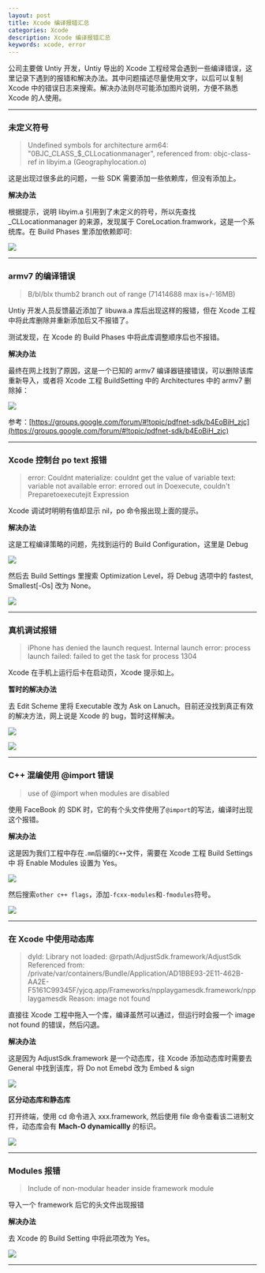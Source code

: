 ```yaml
---
layout: post
title: Xcode 编译报错汇总
categories: Xcode
description: Xcode 编译报错汇总
keywords: xcode, error
---
```


公司主要做 Untiy 开发，Untiy 导出的 Xcode 工程经常会遇到一些编译错误，这里记录下遇到的报错和解决办法。其中问题描述尽量使用文字，以后可以复制 Xcode 中的错误日志来搜索。解决办法则尽可能添加图片说明，方便不熟悉 Xcode 的人使用。

---
### 未定义符号

 > Undefined symbols for architecture arm64:
 "0BJC_CLASS_$_CLLocationmanager", referenced 	from: objc-class-ref in libyim.a (Geographylocation.o)

这是出现过很多此的问题，一些 SDK 需要添加一些依赖库，但没有添加上。

**解决办法**

根据提示，说明 libyim.a 引用到了未定义的符号，所以先查找_CLLocationmanager 的来源，发现属于 CoreLocation.framwork，这是一个系统库。在 Build Phases 里添加依赖即可:

![](/images/xcode/undefined_sym.png)

---
### armv7 的编译错误

> B/bl/blx thumb2 branch out of range  (71414688 max is+/-16MB)

Untiy 开发人员反馈最近添加了 libuwa.a 库后出现这样的报错，但在 Xcode 工程中将此库删除并重新添加后又不报错了。

测试发现，在 Xcode 的 Build Phases 中将此库调整顺序后也不报错。

**解决办法**

最终在网上找到了原因，这是一个已知的 armv7 编译器链接错误，可以删除该库重新导入，或者将 Xcode 工程 BuildSetting 中的 Architectures 中的 armv7 删除掉：

![](/images/xcode/armv7_error.png)

参考：[https://groups.google.com/forum/#!topic/pdfnet-sdk/b4EoBiH_zjc](https://groups.google.com/forum/#!topic/pdfnet-sdk/b4EoBiH_zjc)

---
### Xcode 控制台 po text 报错

>error: Couldnt materialize: couldnt get the value of variable text: variable not available 
>error: errored out in Doexecute, couldn't Preparetoexecutejit Expression

Xcode 调试时明明有值却显示 nil，po 命令报出现上面的提示。

**解决办法**

这是工程编译策略的问题，先找到运行的 Build Configuration，这里是 Debug

![](/images/xcode/build_configtion.png)

然后去 Build Settings 里搜索 Optimization Level，将 Debug 选项中的 fastest, Smallest[-Os] 改为 None。

![](/images/xcode/optimal_none.png)

---

### 真机调试报错

> iPhone has denied the launch request.
Internal launch error: process launch failed: failed to get the task for process 1304

Xcode 在手机上运行后卡在启动页，Xcode 提示如上。

**暂时的解决办法**

去 Edit Scheme 里将 Executable 改为 Ask on Lanuch。目前还没找到真正有效的解决方法，网上说是 Xcode 的 bug，暂时这样解决。

![](/images/xcode/edit_scheme.png)

![](/images/xcode/exec.png)

---
### C++ 混编使用 @import 错误

> use of @import when modules are disabled

使用 FaceBook 的 SDK 时，它的有个头文件使用了`@import`的写法，编译时出现这个报错。

**解决办法**

这是因为我们工程中存在`.mm`后缀的`C++`文件，需要在 Xcode 工程 Build Settings 中 将 Enable Modules 设置为 Yes。

![](/images/xcode/enable_module.png)


然后搜索`other c++ flags`，添加`-fcxx-modules`和`-fmodules`符号。

![](/images/xcode/module-error.png)

---

### 在 Xcode 中使用动态库

> dyld: Library not loaded: @rpath/AdjustSdk.framework/AdjustSdk
  Referenced from: /private/var/containers/Bundle/Application/AD1BBE93-2E11-462B-AA2E-F5161C99345F/yjcq.app/Frameworks/npplaygamesdk.framework/npplaygamesdk
  Reason: image not found


直接往 Xcode 工程中拖入一个库，编译虽然可以通过，但运行时会报一个 image not found 的错误，然后闪退。

**解决办法**

这是因为 AdjustSdk.framework 是一个动态库，往 Xcode 添加动态库时需要去 General 中找到该库，将 Do not Emebd 改为 Embed & sign

![](/images/xcode/embed.png)

**区分动态库和静态库**

打开终端，使用 cd 命令进入 xxx.framework, 然后使用 file 命令查看该二进制文件，动态库会有 **Mach-O dynamicallly** 的标识。

![](/images/xcode/dym.png)

---

### Modules 报错

> Include of non-modular header inside framework module

导入一个 framework 后它的头文件出现报错

**解决办法**

去 Xcode 的 Build Setting 中将此项改为 Yes。

![](/images/xcode/allow.png)

---